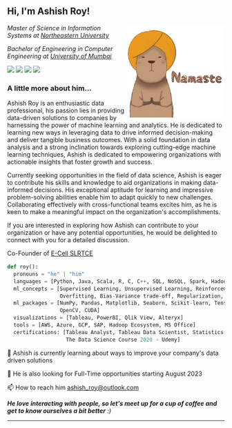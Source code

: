 <h2> Hi, I'm Ashish Roy! </h2> <img align='right' src="https://github.com/royashishneu/royashishneu/blob/main/giphy.gif" width="230">

<p><em>Master of Science in Information Systems at <a href="https://www.northeastern.edu">Northeastern University</a>
<p>Bachelor of Engineering in Computer Engineering at <a href="https://mu.ac.in/">University of Mumbai</a>
</em></p>

<a href="https://www.linkedin.com/in/roy-ashish"> <img src="https://img.shields.io/badge/-Ashish Roy-blue?style=flat&logo=Linkedin&logoColor=white&link=https://www.linkedin.com/in/roy-ashish"></a> <a href="mailto:ashish_roy2outlook.com?body=Hi, I'm Ashish Roy and thank you for reaching out to me! Please type your message below this line."> <img src="https://img.shields.io/badge/-E--mail-red?style=flat&logo=maildotru&logoColor=white"></a> <a href="https://ashish-roy.medium.com/"> <img src="https://img.shields.io/badge/-@ Medium-black"></a> <a href="https://wa.me/18626845570"> <img src="https://img.shields.io/badge/-WhatsApp-green?style=flat&logo=whatsapp&logoColor=white"></a>


### A little more about him...

Ashish Roy is an enthusiastic data professional, his passion lies in providing data-driven solutions to companies by harnessing the power of machine learning and analytics. He is dedicated to learning new ways in leveraging data to drive informed decision-making and deliver tangible business outcomes. With a solid foundation in data analysis and a strong inclination towards exploring cutting-edge machine learning techniques, Ashish is dedicated to empowering organizations with actionable insights that foster growth and success.

Currently seeking opportunities in the field of data science, Ashish is eager to contribute his skills and knowledge to aid organizations in making data-informed decisions. His exceptional aptitude for learning and impressive problem-solving abilities enable him to adapt quickly to new challenges. Collaborating effectively with cross-functional teams excites him, as he is keen to make a meaningful impact on the organization's accomplishments.

If you are interested in exploring how Ashish can contribute to your organization or have any potential opportunities, he would be delighted to connect with you for a detailed discussion.

Co-Founder of <a href="https://www.linkedin.com/company/e-cell-slrtce/?originalSubdomain=in">E-Cell SLRTCE</a>


```python
def roy():
  pronouns = "he" | "him"
  languages = [Python, Java, Scala, R, C, C++, SQL, NoSQL, Spark, Hadoop]
  ml_concepts = [Supervised Learning, Unsupervised Learning, Reinforcement Learning, Neural Networks, Gradient Descent,\
                 Overfitting, Bias-Variance trade-off, Regularization, Ensemble Learning, Transfer Learning]
  ml_packages = [NumPy, Pandas, Matplotlib, Seaborn, Scikit-learn, TensorFlow, Keras, PyTorch, NLTK, Scipy, Selenium,\
                 OpenCV, CUDA]
  visualizations = [Tableau, PowerBI, Qlik View, Alteryx]
  tools = [AWS, Azure, GCP, SAP, Hadoop Ecosystem, MS Office]
  certifications: [Tableau Analyst, Tableau Data Scientist, Statistics for Data Science and Business Analysis - Udemy,
                   The Data Science Course 2020 - Udemy]
```
🌱 Ashish is currently learning about ways to improve your company's data driven solutions 

🤝 He is also looking for Full-Time opportunities starting August 2023 

📫 How to reach him ashish_roy@outlook.com 

<em><b>He love interacting with people, so let's meet up for a cup of coffee and get to know ourselves a bit better</b> :)</em>



---

<!---
royashishneu/royashishneu is a ✨ special ✨ repository because its `README.md` (this file) appears on your GitHub profile.
You can click the Preview link to take a look at your changes.
--->
